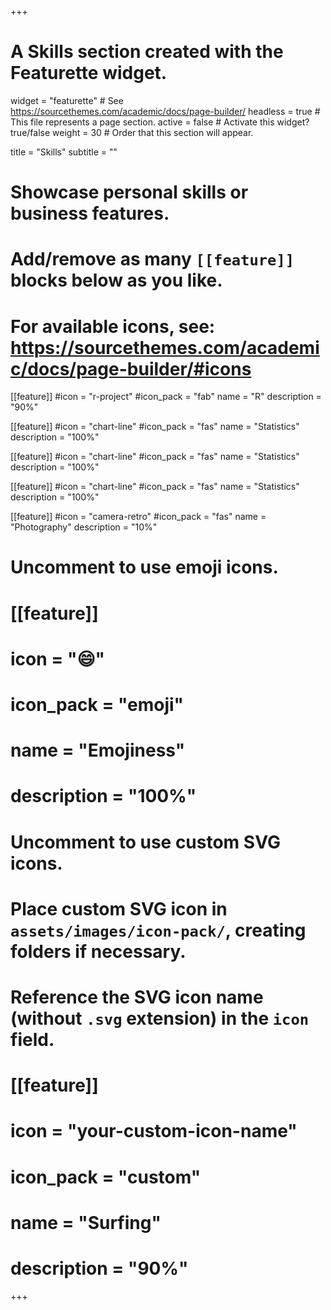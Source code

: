 +++
# A Skills section created with the Featurette widget.
widget = "featurette"  # See https://sourcethemes.com/academic/docs/page-builder/
headless = true  # This file represents a page section.
active = false  # Activate this widget? true/false
weight = 30  # Order that this section will appear.

title = "Skills"
subtitle = ""

# Showcase personal skills or business features.
# 
# Add/remove as many `[[feature]]` blocks below as you like.
# 
# For available icons, see: https://sourcethemes.com/academic/docs/page-builder/#icons

[[feature]]
  #icon = "r-project"
  #icon_pack = "fab"
  name = "R"
  description = "90%"
  
[[feature]]
  #icon = "chart-line"
  #icon_pack = "fas"
  name = "Statistics"
  description = "100%"

[[feature]]
  #icon = "chart-line"
  #icon_pack = "fas"
  name = "Statistics"
  description = "100%"  

[[feature]]
  #icon = "chart-line"
  #icon_pack = "fas"
  name = "Statistics"
  description = "100%"   

[[feature]]
  #icon = "camera-retro"
  #icon_pack = "fas"
  name = "Photography"
  description = "10%"

# Uncomment to use emoji icons.
# [[feature]]
#  icon = ":smile:"
#  icon_pack = "emoji"
#  name = "Emojiness"
#  description = "100%"  

# Uncomment to use custom SVG icons.
# Place custom SVG icon in `assets/images/icon-pack/`, creating folders if necessary.
# Reference the SVG icon name (without `.svg` extension) in the `icon` field.
# [[feature]]
#  icon = "your-custom-icon-name"
#  icon_pack = "custom"
#  name = "Surfing"
#  description = "90%"

+++
